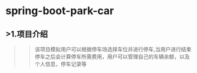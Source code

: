 # spring-boot-park-car<br>
## >1.项目介绍<br>
>>该项目模拟用户可以根据停车场选择车位并进行停车,当用户进行结束停车之后会计算停车所需费用，用户可以管理自己的车辆余额，以及个人信息，停车记录等<br>
